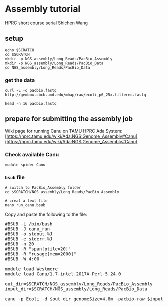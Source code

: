 # Assembly tutorial
HPRC short course serial
Shichen Wang


## setup
```
echo $SCRATCH
cd $SCRATCH
mkdir -p NGS_assembly/Long_Reads/PacBio_Assembly
mkdir -p NGS_assembly/Long_Reads/PacBio_Data
cd NGS_assembly/Long_Reads/PacBio_Data
```

### get the data
```
curl -L -o pacbio.fastq http://gembox.cbcb.umd.edu/mhap/raw/ecoli_p6_25x.filtered.fastq

head -n 16 pacbio.fastq
```

## prepare for submitting the assembly job

Wiki page for running Canu on TAMU HPRC Ada System:
[https://hprc.tamu.edu/wiki/Ada:NGS:Genome_Assembly#Canu](https://hprc.tamu.edu/wiki/Ada:NGS:Genome_Assembly#Canu)


### Check available Canu
```
module spider Canu
```

### `bsub` file
```
# switch to PacBio_Assembly folder
cd $SCRATCH/NGS_assembly/Long_Reads/PacBio_Assembly

# creat a text file
nano run_canu.bsub
```

Copy and paste the following to the file:
<pre>
#BSUB -L /bin/bash
#BSUB -J canu_run
#BSUB -o stdout.%J
#BSUB -e stderr.%J
#BSUB -n 20
#BSUB -R "span[ptile=20]"
#BSUB -R "rusage[mem=2000]"
#BSUB -W 4:00

module load Westmere
module load Canu/1.7-intel-2017A-Perl-5.24.0

out_dir=$SCRATCH/NGS_assembly/Long_Reads/PacBio_Assembly
input_dir=$SCRATCH/NGS_assembly/Long_Reads/PacBio_Data

canu -p Ecoli -d $out_dir genomeSize=4.8m -pacbio-raw $input_dir/pacbio.fastq useGrid=false
</pre>
